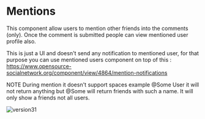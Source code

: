 # Mentions
This component allow users to mention other friends into the comments (only). Once the comment is submitted people can view mentioned user profile also.

This is just a UI and doesn't send any notification to mentioned user, for that purpose you can use mentioned users component on top of this : https://www.opensource-socialnetwork.org/component/view/4864/mention-notifications

NOTE
During mention it doesn't support spaces example @Some User it will not return anything but @Some will return friends with such a name. It will only show a friends not all users.

![version31](https://user-images.githubusercontent.com/805066/227482494-0146cb8f-e89c-4210-9fda-b1f38b9da5da.jpg)
